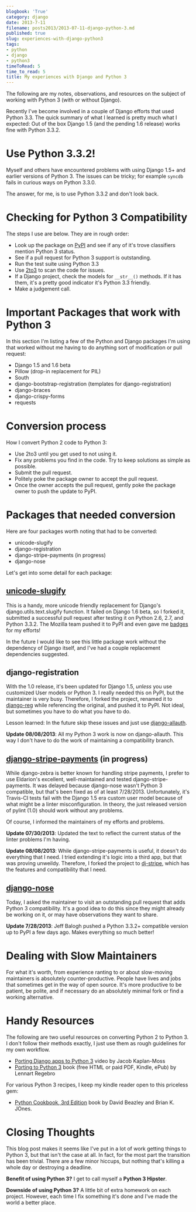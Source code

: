 ```yaml
---
blogbook: 'True'
category: django
date: 2013-7-11
filename: posts2013/2013-07-11-django-python-3.md
published: true
slug: experiences-with-django-python3
tags:
- python
- django
- python3
timeToRead: 5
time_to_read: 5
title: My experiences with Django and Python 3
---
```


The following are my notes, observations, and resources on the subject
of working with Python 3 (with or without Django).

Recently I've become involved in a couple of Django efforts that used
Python 3.3. The quick summary of what I learned is pretty much what I
expected: Out of the box Django 1.5 (and the pending 1.6 release) works
fine with Python 3.3.2.

Use Python 3.3.2!
=================

Myself and others have encountered problems with using Django 1.5+ and
earlier versions of Python 3. The issues can be tricky; for example
`syncdb` fails in curious ways on Python 3.3.0.

The answer, for me, is to use Python 3.3.2 and don't look back.

Checking for Python 3 Compatibility
===================================

The steps I use are below. They are in rough order:

-   Look up the package on [PyPI](https://pypi.python.org/pypi/) and see
    if any of it's trove classifiers mention Python 3 status.
-   See if a pull request for Python 3 support is outstanding.
-   Run the test suite using Python 3.3
-   Use [2to3](http://docs.python.org/2/library/2to3.html) to scan the
    code for issues.
-   If a Django project, check the models for `__str__()` methods. If it
    has them, it's a pretty good indicator it's Python 3.3 friendly.
-   Make a judgement call.

Important Packages that work with Python 3
==========================================

In this section I'm listing a few of the Python and Django packages
I'm using that worked without me having to do anything sort of
modification or pull request:

-   Django 1.5 and 1.6 beta
-   Pillow (drop-in replacement for PIL)
-   South
-   django-bootstrap-registration (templates for django-registration)
-   django-braces
-   django-crispy-forms
-   requests

Conversion process
==================

How I convert Python 2 code to Python 3:

-   Use 2to3 until you get used to not using it.
-   Fix any problems you find in the code. Try to keep solutions as
    simple as possible.
-   Submit the pull request.
-   Politely poke the package owner to accept the pull request.
-   Once the owner accepts the pull request, gently poke the package
    owner to push the update to PyPI.

Packages that needed conversion
===============================

Here are four packages worth noting that had to be converted:

-   unicode-slugify
-   django-registration
-   django-stripe-payments (in progress)
-   django-nose

Let's get into some detail for each package:

[unicode-slugify](https://pypi.python.org/pypi/unicode-slugify)
---------------------------------------------------------------

This is a handy, more unicode friendly replacement for Django's
django.utils.text.slugify function. It failed on Django 1.6 beta, so I
forked it, submitted a successful pull request after testing it on
Python 2.6, 2.7, and Python 3.3.2. The Mozilla team pushed it to PyPI
and even gave me
[badges](https://badges.mozilla.org/en-US/profiles/profile/pydanny) for
my efforts!

In the future I would like to see this little package work without the
dependency of Django itself, and I've had a couple replacement
dependencies suggested.

django-registration
-------------------

With the 1.0 release, it's been updated for Django 1.5, *unless* you
use customized User models or Python 3. I really needed this on PyPI,
but the maintainer is very busy. Therefore, I forked the project,
renamed it to [django-reg](https://pypi.python.org/pypi/django-reg)
while referencing the original, and pushed it to PyPI. Not ideal, but
sometimes you have to do what you have to do.

Lesson learned: In the future skip these issues and just use
[django-allauth](https://pypi.python.org/pypi/django-allauth).

**Update 08/08/2013**: All my Python 3 work is now on django-allauth.
This way I don't have to do the work of maintaining a compatibility
branch.

[django-stripe-payments](https://pypi.python.org/pypi/django-stripe-payments) (in progress)
-------------------------------------------------------------------------------------------

While django-zebra is better known for handling stripe payments, I
prefer to use Eldarion's excellent, well-maintained and tested
django-stripe-payments. It was delayed because django-nose wasn't
Python 3 compatible, but that's been fixed as of at least 7/28/2013.
Unfortunately, it's Travis-CI tests fail with the Django 1.5 era custom
user model because of what might be a linter misconfiguration. In
theory, the just released version of pylint (1.0) should work without
any problems.

Of course, I informed the maintainers of my efforts and problems.

**Update 07/30/2013**: Updated the text to reflect the current status of
the linter problems I'm having.

**Update 08/08/2013**: While django-stripe-payments is useful, it
doesn't do everything that I need. I tried extending it's logic into a
third app, but that was proving unweildy. Therefore, I forked the
project to [dj-stripe](https://pypi.python.org/pypi/dj-stripe), which
has the features and compatibility that I need.

[django-nose](https://pypi.python.org/pypi/django-nose)
-------------------------------------------------------

Today, I asked the maintainer to visit an outstanding pull request that
adds Python 3 compatibility. It's a good idea to do this since they
might already be working on it, or may have observations they want to
share.

**Update 7/28/2013**: Jeff Balogh pushed a Python 3.3.2+ compatible
version up to PyPI a few days ago. Makes everything so much better!

Dealing with Slow Maintainers
=============================

For what it's worth, from experience ranting to or about slow-moving
maintainers is absolutely counter-productive. People have lives and jobs
that sometimes get in the way of open source. It's more productive to
be patient, be polite, and if necessary do an absolutely minimal fork or
find a working alternative.

Handy Resources
===============

The following are two useful resources on converting Python 2 to Python
3. I don't follow their methods exactly, I just use them as rough
guidelines for my own workflow.

-   [Porting Django apps to Python 3](http://youtu.be/cJMGvAYYUyY) video
    by Jacob Kaplan-Moss
-   [Porting to Python 3](http://python3porting.com/) book (free HTML or
    paid PDF, Kindle, ePub) by Lennart Regebro

For various Python 3 recipes, I keep my kindle reader open to this
priceless gem:

-   [Python Cookbook, 3rd
    Edition](http://www.amazon.com/Python-Cookbook-ebook/dp/B00DQV4GGY/?tag=ihpydanny)
    book by David Beazley and Brian K. JOnes.

Closing Thoughts
================

This blog post makes it seems like I've put in a lot of work getting
things to Python 3, but that isn't the case at all. In fact, for the
most part the transition has been trivial. There are a few minor
hiccups, but nothing that's killing a whole day or destroying a
deadline.

**Benefit of using Python 3?** I get to call myself a **Python 3
Hipster**.

**Downside of using Python 3?** A little bit of extra homework on each
project. However, each time I fix something it's done and I've made
the world a better place.
